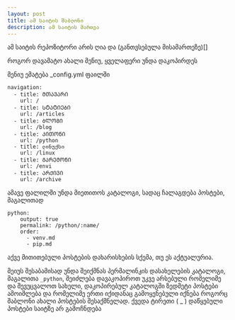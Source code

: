 ```yaml
---
layout: post
title: ამ საიტის შაბლონი
description: ამ საიტის მართვა
---
```


ამ საიტის რეპოზიტორი არის ღია და (განთვსებულა მისამართეზე)[]

როგორ დავამატო ახალი მენიუ, ყველაფერი უნდა დაკოპირდეს

მენიუ ემატება \_config.yml ფაილში

```
navigation:
  - title: ᲛᲗᲐᲕᲐᲠᲘ
    url: /
  - title: ᲡᲢᲐᲢᲘᲔᲑᲘ
    url: /articles
  - title: ᲑᲚᲝᲒᲘ
    url: /blog
  - title: ᲞᲘᲗᲝᲜᲘ
    url: /python
  - title: ლინუქსი
    url: /linux
  - title: ᲒᲐᲠᲔᲛᲝᲜᲘ
    url: /envi
  - title: ᲐᲠᲥᲘᲕᲘ
    url: /archive
```

ამავე ფალილში უნდა მიეთითოს კატალოგი, სადაც ჩალაგდება პოსტები, მაგალითად

```
python:
    output: true
    permalink: /python/:name/
    order:
      - venv.md
      - pip.md
```

აქვე მითითებული პოსტების დახარისხების სქემა, თუ ეს აქტუალურია.

მეიუს შესაბამისად უნდა შეიქმნას პერმალინკის დასახელების კატალოგი, მაგალითა `_python`, შეიძლება დავაკოპიროთ უკვე არსებული რომელიმე და შევუცვალოთ სახელი, დაკოპირებულ კატალოგში ზედმეტი პოსტები ამოიშლება და რომელიმე ერთი იქიდანაც გამოყენებული იქნება როგორც შაბლონი ახალი პოსტების შესაქმნელად. ქვედა ტირეთი ( \_ ) დაწყებული პოსტები საიტზე არ გამოჩნდება
